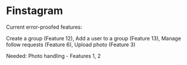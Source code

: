 # Finstagram
Current error-proofed features:

Create a group (Feature 12),
Add a user to a group (Feature 13),
Manage follow requests (Feature 6),
Upload photo (Feature 3)

Needed:
Photo handling - Features 1, 2


